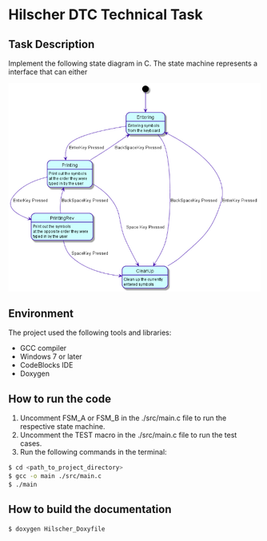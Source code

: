 # Hilscher DTC Technical Task

## Task Description
Implement the following state diagram in C. The state machine represents a 
interface that can either 

![task state machine](assets/images/task_state_machine.png)


## Environment

The project used the following tools and libraries:

- GCC compiler
- Windows 7 or later
- CodeBlocks IDE
- Doxygen

## How to run the code

1. Uncomment FSM_A or FSM_B in the ./src/main.c file to run the respective state machine.
2. Uncomment the TEST macro in the ./src/main.c file to run the test cases.
3. Run the following commands in the terminal:

```bash
$ cd <path_to_project_directory>
$ gcc -o main ./src/main.c
$ ./main
```

## How to build the documentation
```bash
$ doxygen Hilscher_Doxyfile
```
